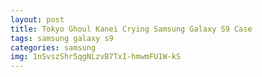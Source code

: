 ```yaml
---
layout: post
title: Tokyo Ghoul Kanei Crying Samsung Galaxy S9 Case
tags: samsung galaxy s9
categories: samsung
img: 1nSvszShr5qgNLzvB7TxI-hmwmFU1W-kS
---
```

